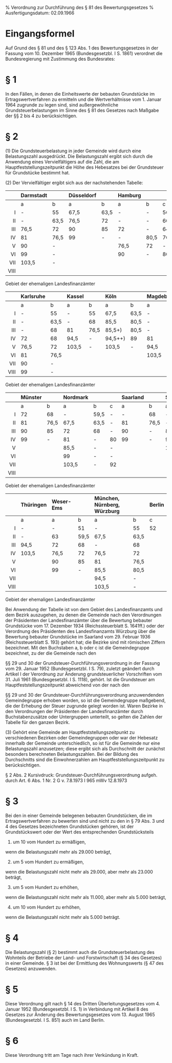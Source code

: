 % Verordnung zur Durchführung des § 81 des Bewertungsgesetzes
% Ausfertigungsdatum: 02.09.1966
 
# Eingangsformel

Auf Grund des § 81 und des § 123 Abs. 1 des Bewertungsgesetzes in der Fassung vom 10. Dezember 1965 (Bundesgesetzbl. I S. 1861) verordnet die Bundesregierung mit Zustimmung des Bundesrates:

# § 1

In den Fällen, in denen die Einheitswerte der bebauten Grundstücke im Ertragswertverfahren zu ermitteln und die Wertverhältnisse vom 1. Januar 1964 zugrunde zu legen sind, sind außergewöhnliche Grundsteuerbelastungen im Sinne des § 81 des Gesetzes nach Maßgabe der §§ 2 bis 4 zu berücksichtigen.

# § 2

(1) Die Grundsteuerbelastung in jeder Gemeinde wird durch eine Belastungszahl ausgedrückt. Die Belastungszahl ergibt sich durch die Anwendung eines Vervielfältigers auf die Zahl, die am Hauptfeststellungszeitpunkt die Höhe des Hebesatzes bei der Grundsteuer für Grundstücke bestimmt hat.

(2) Der Vervielfältiger ergibt sich aus der nachstehenden Tabelle:  

|      | Darmstadt |      | Düsseldorf |      | Hamburg |      |     | Hannover |      |     |
|-----:|:----------|:-----|:-----------|:-----|:--------|:-----|:----|:---------|:-----|:----|
|      | a         | b    | a          | b    | a       | b    | c   | a        | b    | c   |
|    I | \-        | 55   | 67,5       | 63,5 | \-      | \-   | 56  | \-       | 59,5 | \-  |
|   II | \-        | 63,5 | 76,5       | 72   | \-      | \-   | 60  | \-       | 68   | \-  |
|  III | 76,5      | 72   | 90         | 85   | 72      | \-   | 64  | 72       | 68   | \-  |
|   IV | 81        | 76,5 | 99         | \-   | \-      | 80,5 | 76  | 81       | 76,5 | 76  |
|    V | 90        | \-   |            |      | 76,5    | 72   | \-  | 90       | 85   | 80  |
|   VI | 99        | \-   |            |      | 90      | \-   | 80  | 108      | \-   | 92  |
|  VII | 103,5     | \-   |            |      |         |      |     |          |      |     |
| VIII |           |      |            |      |         |      |     |          |      |     |

Gebiet der ehemaligen Landesfinanzämter

|      | Karlsruhe |      | Kassel |      | Köln    |      | Magdeburg |
|-----:|:----------|:-----|:-------|:-----|:--------|:-----|:----------|
|      | a         | b    | a      | b    | a       | b    | a         |
|    I | \-        | 55   | \-     | 55   | 67,5    | 63,5 | \-        |
|   II | \-        | 63,5 | \-     | 68   | 85,5    | 80,5 | \-        |
|  III | \-        | 68   | 81     | 76,5 | 85,5+)  | 80,5 | \-        |
|   IV | 72        | 68   | 94,5   | \-   | 94,5++) | 89   | 81        |
|    V | 76,5      | 72   | 103,5  | \-   | 103,5   | \-   | 94,5      |
|   VI | 81        | 76,5 |        |      |         |      | 103,5     |
|  VII | 90        | \-   |        |      |         |      |           |
| VIII | 99        | \-   |        |      |         |      |           |

Gebiet der ehemaligen Landesfinanzämter

|      | Münster |      | Nordmark |      |     | Saarland |      | Stuttgart |      |
|-----:|:--------|:-----|:---------|:-----|:----|:---------|:-----|:----------|:-----|
|      | a       | b    | a        | b    | c   | a        | b    | a         | b    |
|    I | 72      | 68   | \-       | 59,5 | \-  | \-       | 68   | \-        | 72   |
|   II | 81      | 76,5 | 67,5     | 63,5 | \-  | 81       | 76,5 | \-        | 76,5 |
|  III | 90      | 85   | 72       | 68   | \-  | 90       | \-   | 85,5      | 80,5 |
|   IV | 99      | \-   | 81       | \-   | 80  | 99       | \-   | 94,5      | 89   |
|    V |         |      | 85,5     | \-   | \-  |          |      | 103,5     | \-   |
|   VI |         |      | 99       | \-   | \-  |          |      |           |      |
|  VII |         |      | 103,5    | \-   | 92  |          |      |           |      |
| VIII |         |      |          |      |     |          |      |           |      |

Gebiet der ehemaligen Landesfinanzämter

|      | Thüringen | Weser-Ems |      | München, Nürnberg, Würzburg |      | Berlin |
|-----:|:----------|:----------|:-----|:----------------------------|:-----|:-------|
|      | a         | a         | b    | a                           | b    | c      |
|    I | \-        | \-        | 51   | \-                          | 55   | 52     |
|   II | \-        | 63        | 59,5 | 67,5                        | 63,5 |        |
|  III | 94,5      | 72        | 68   | \-                          | 68   |        |
|   IV | 103,5     | 76,5      | 72   | 76,5                        | 72   |        |
|    V |           | 90        | 85   | 81                          | 76,5 |        |
|   VI |           | 99        | \-   | 85,5                        | 80,5 |        |
|  VII |           |           |      | 94,5                        | \-   |        |
| VIII |           |           |      | 103,5                       | \-   |        |

Gebiet der ehemaligen Landesfinanzämter

  
Bei Anwendung der Tabelle ist von dem Gebiet des Landesfinanzamts und dem Bezirk auszugehen, zu denen die Gemeinde nach den Verordnungen der Präsidenten der Landesfinanzämter über die Bewertung bebauter Grundstücke vom 17. Dezember 1934 (Reichssteuerblatt S. 1641ff.) oder der Verordnung des Präsidenten des Landesfinanzamts Würzburg über die Bewertung bebauter Grundstücke im Saarland vom 29. Februar 1936 (Reichssteuerblatt S. 193) gehört hat; die Bezirke sind mit römischen Ziffern bezeichnet. Mit den Buchstaben a, b oder c ist die Gemeindegruppe bezeichnet, zu der die Gemeinde nach den

§§ 29 und 30 der Grundsteuer-Durchführungsverordnung in der Fassung vom 29. Januar 1952 (Bundesgesetzbl. I S. 79), zuletzt geändert durch Artikel I der Verordnung zur Änderung grundsteuerlicher Vorschriften vom 31. Juli 1961 (Bundesgesetzbl. I S. 1118), gehört. Ist die Grundsteuer am Hauptfeststellungszeitpunkt abweichend von der nach den

§§ 29 und 30 der Grundsteuer-Durchführungsverordnung anzuwendenden Gemeindegruppe erhoben worden, so ist die Gemeindegruppe maßgebend, die der Erhebung der Steuer zugrunde gelegt worden ist. Waren Bezirke in den Verordnungen der Präsidenten der Landesfinanzämter durch Buchstabenzusätze oder Untergruppen unterteilt, so gelten die Zahlen der Tabelle für den ganzen Bezirk.

(3) Gehört eine Gemeinde am Hauptfeststellungszeitpunkt zu verschiedenen Bezirken oder Gemeindegruppen oder war der Hebesatz innerhalb der Gemeinde unterschiedlich, so ist für die Gemeinde nur eine Belastungszahl anzusetzen; diese ergibt sich als Durchschnitt der zunächst besonders berechneten Belastungszahlen. Bei der Bildung des Durchschnitts sind die Einwohnerzahlen am Hauptfeststellungszeitpunkt zu berücksichtigen.

§ 2 Abs. 2 Kursivdruck: Grundsteuer-Durchführungsverordnung aufgeh. durch Art. 6 Abs. 1 Nr. 2 G v. 7.8.1973 I 965 mWv 12.8.1973

# § 3

Bei den in einer Gemeinde belegenen bebauten Grundstücken, die im Ertragswertverfahren zu bewerten sind und nicht zu den in § 79 Abs. 3 und 4 des Gesetzes bezeichneten Grundstücken gehören, ist der Grundstückswert oder der Wert des entsprechenden Grundstücksteils

1. um 10 vom Hundert zu ermäßigen,

  
wenn die Belastungszahl mehr als 29.000 beträgt,

2. um 5 vom Hundert zu ermäßigen,

  
wenn die Belastungszahl nicht mehr als 29.000, aber mehr als 23.000 beträgt,

3. um 5 vom Hundert zu erhöhen,

  
wenn die Belastungszahl nicht mehr als 11.000, aber mehr als 5.000 beträgt,

4. um 10 vom Hundert zu erhöhen,

  
wenn die Belastungszahl nicht mehr als 5.000 beträgt.

# § 4

Die Belastungszahl (§ 2) bestimmt auch die Grundsteuerbelastung des Wohnteils der Betriebe der Land- und Forstwirtschaft (§ 34 des Gesetzes) in einer Gemeinde. § 3 ist bei der Ermittlung des Wohnungswerts (§ 47 des Gesetzes) anzuwenden.

# § 5

Diese Verordnung gilt nach § 14 des Dritten Überleitungsgesetzes vom 4. Januar 1952 (Bundesgesetzbl. I S. 1) in Verbindung mit Artikel 8 des Gesetzes zur Änderung des Bewertungsgesetzes vom 13. August 1965 (Bundesgesetzbl. I S. 851) auch im Land Berlin.

# § 6

Diese Verordnung tritt am Tage nach ihrer Verkündung in Kraft.
